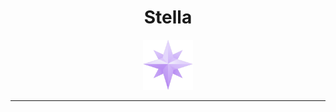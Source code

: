<h1 style="text-align:center"><strong>Stella</strong></h1>

<div align="center">  
  <img
    height="80"
    width="80"
    alt="stella"
    src="./images/logo.png"
  />
</div>

<hr/>

